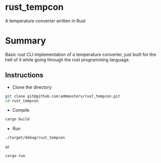 # rust_tempcon
A temperature converter written in Rust

# Summary
Basic rust CLI implementation of a temperature converter, just built for the hell of it while going through the rust programming language.

## Instructions

- Clone the directory
```bash
git clone git@github.com:admmasters/rust_tempcon.git
cd rust_tempcon
```

- Compile
```bash
cargo build
```

- Run
```
./target/debug/rust_tempcon
```
or
```
cargo run
```
